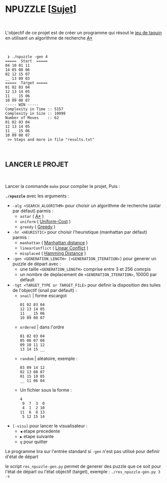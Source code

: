 # NPUZZLE [[Sujet](https://github.com/tvarnier/npuzzle/blob/master/npuzzle.en.pdf)]

<br>

L'objectif de ce projet est de créer un programme qui résout le [jeu de taquin](https://fr.wikipedia.org/wiki/Taquin) en utilisant un algorithme de recherche [A*](https://fr.wikipedia.org/wiki/Algorithme_A*)

<br>

```
 ❯ ./npuzzle -gen 4
=====  Start  =====
04 10 01 11
14 05 08 06
02 12 15 07
__ 13 09 03
=====  Target =====
01 02 03 04
12 13 14 05
11 __ 15 06
10 09 08 07
----- WIN -----
Complexity in Time :: 5157
Complexity in Size :: 10098
Number of Moves    :: 62
01 02 03 04
12 13 14 05
11 __ 15 06
10 09 08 07
 >> Steps and more in file "results.txt"
```

<br>

## LANCER LE PROJET

<br>

Lancer la commande `make` pour compiler le projet, Puis :

**`./npuzzle`** avec les arguments :
 * `-alg <SEARCH_ALGORITHM>` pour choisir un algorithme de recherche (astar par défaut) parmis : 
   * `astar` ( [A*](https://fr.wikipedia.org/wiki/Algorithme_A*) )
   * `uniform` ( [Uniform-Cost](https://www.educative.io/answers/what-is-uniform-cost-search) )
   * `greedy` ( [Greedy](https://en.wikipedia.org/wiki/Greedy_algorithm) )
 * `-hr <HEURISTIC>` pour choisir l'heuristique (manhattan par défaut) parmis : 
   * `manhattan` ( [Manhattan distance](https://en.wikipedia.org/wiki/Taxicab_geometry) )
   * `linearConflict` ( [Linear Conflict](https://medium.com/swlh/looking-into-k-puzzle-heuristics-6189318eaca2) )
   * `misplaced` ( [Hamming Distance](https://en.wikipedia.org/wiki/Hamming_distance) )
 * `-gen <GENERATION_LENGTH> [<GENERATION_ITERATION>]` pour generer un puzzle de départ avec :
   * une taille `<GENERATION_LENGTH>` comprise entre 3 et 256 comrpis
   * un nombre de deplacement de `<GENERATION_ITERATION>`, 10000 par défault
 * `-tgt <TARGET_TYPE or TARGET_FILE>` pour definir la disposition des tuiles de l'objectif (snail par défault) :
     * `snail` | forme escargot
        ```
        01 02 03 04
        12 13 14 05
        11 __ 15 06
        10 09 08 07
        ```
     * `ordered` | dans l'ordre
        ```
        01 02 03 04
        05 06 07 08
        09 10 11 12
        13 14 15 __
        ```
     * `random` | aléatoire, exemple :
        ```
        03 09 14 12
        02 13 08 07
        01 15 10 05
        __ 11 06 04
        ```
     * Un fichier sous la forme :
        ```
        4
         9  7  3  0
         4  1  2 10
        11  6  8 13
         5 12 15 14
        ```
 * `[-visu]` pour lancer le visualisateur :
   * `◀` etape precedente
   * `▶` etape suivante
   * `q` pour quitter

Le programme lira sur l'entrée standard si `-gen` n'est pas utilisé pour definir d'état de départ

le script `res_npuzzle-gen.py` permet de generer des puzzle que ce soit pour l'état de départ ou l'état objectif (target), exemple : `./res_npuzzle-gen.py 3 -s`


